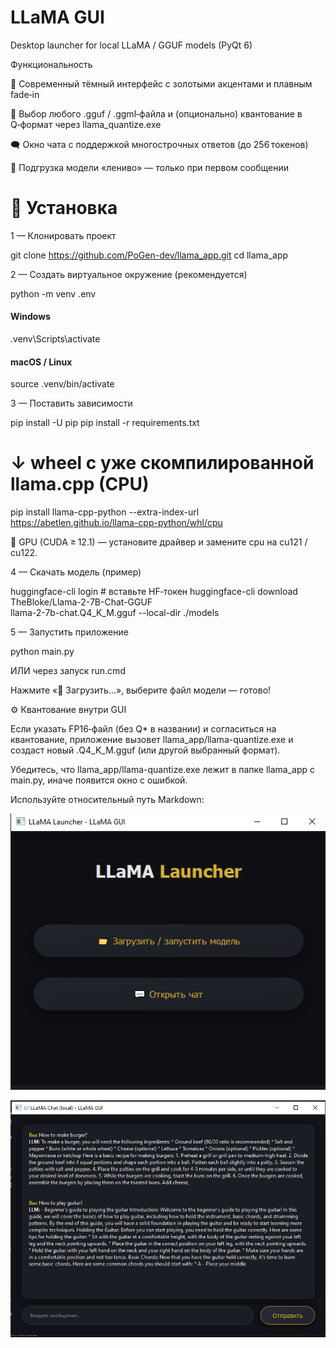 # LLaMA GUI

Desktop launcher for local LLaMA / GGUF models (PyQt 6)


Функциональность


🎨 Современный тёмный интерфейс с золотыми акцентами и плавным fade‑in

📂 Выбор любого .gguf / .ggml‑файла и (опционально) квантование в Q‑формат через llama_quantize.exe

🗨️ Окно чата с поддержкой многострочных ответов (до 256 токенов)

🔄 Подгрузка модели «лениво» — только при первом сообщении


# 🚀 Установка

1 — Клонировать проект

git clone https://github.com/PoGen-dev/llama_app.git
cd llama_app

2 — Создать виртуальное окружение (рекомендуется)

python -m venv .env
#### Windows
.venv\Scripts\activate
#### macOS / Linux
source .venv/bin/activate

3 — Поставить зависимости

pip install -U pip
pip install -r requirements.txt
# ↓ wheel с уже скомпилированной llama.cpp (CPU)
pip install llama-cpp-python --extra-index-url \
  https://abetlen.github.io/llama-cpp-python/whl/cpu

🐧 GPU (CUDA ≥ 12.1) — установите драйвер и замените cpu на cu121 / cu122.

4 — Скачать модель (пример)

huggingface-cli login  # вставьте HF‑токен
huggingface-cli download TheBloke/Llama-2-7B-Chat-GGUF \
  llama-2-7b-chat.Q4_K_M.gguf --local-dir ./models

5 — Запустить приложение

python main.py

ИЛИ через запуск run.cmd

Нажмите «📂 Загрузить…», выберите файл модели — готово!

⚙️ Квантование внутри GUI

Если указать FP16‑файл (без Q* в названии) и согласиться на квантование, приложение вызовет llama_app/llama-quantize.exe и создаст новый .Q4_K_M.gguf (или другой выбранный формат).

Убедитесь, что llama_app/llama-quantize.exe лежит в папке llama_app с main.py, иначе появится окно с ошибкой.

Используйте относительный путь Markdown:

![Главное окно](assets/main_page.png)

![Чат](assets/chat_page.png)

